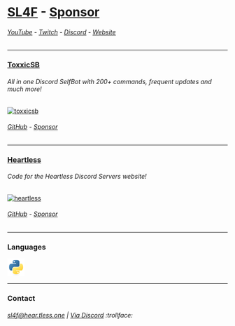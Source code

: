 # [SL4F](https://github.com/sponsors/SL4F) - [Sponsor](https://github.com/sponsors/SL4F) 
###### [YouTube](https://youtube.com/sl44f) - [Twitch](https://twitch.tv/sl4f) - [Discord](https://dsc.gg/sadness) - [Website](https://hear.tless.one)
___
### [ToxxicSB](https://toxxicsb.tk)
###### All in one Discord SelfBot with 200+ commands, frequent updates and much more!
<p align="left"> 
  <a href="https://toxxicsb.tk" target="_blank"><img src="https://user-images.githubusercontent.com/52598005/179434952-c0d0b395-5190-49b8-80eb-35c65c3d20c0.gif" alt="toxxicsb" width="350" height="175"/></a>
</p>

###### [GitHub](https://github.com/toxxicsb/toxxicsb) - [Sponsor](https://github.com/sponsors/SL4F)
___
### [Heartless](https://hear.tless.one)
###### Code for the Heartless Discord Servers website!
<p align="left"> 
  <a href="https://hear.tless.one" target="_blank"><img src="https://hear.tless.one/partnersmall.gif" alt="heartless" width="350" height="175"/></a>
</p>

###### [GitHub](https://github.com/sl4f/heartless_site) - [Sponsor](https://github.com/sponsors/SL4F)
___
### Languages
<p align="left"> 
  <a href="https://python.org" target="_blank"><img src="https://raw.githubusercontent.com/devicons/devicon/master/icons/python/python-original.svg" alt="python" width="40" height="40"/></a>
</p>

___
### Contact
###### sl4f@hear.tless.one | [Via Discord](https://discord.com/users/710329141903360011) :trollface:	
